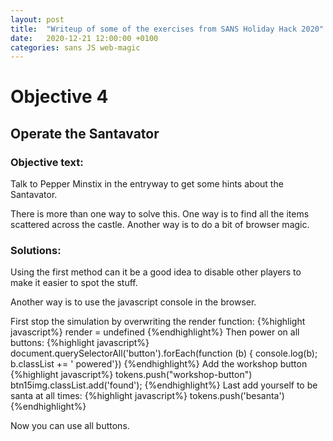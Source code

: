 ```yaml
---
layout: post
title:  "Writeup of some of the exercises from SANS Holiday Hack 2020"
date:   2020-12-21 12:00:00 +0100
categories: sans JS web-magic
---
```

# Objective 4
## Operate the Santavator
### Objective text:
Talk to Pepper Minstix in the entryway to get some hints about the Santavator.

There is more than one way to solve this. One way is to find all the items scattered across the castle. Another way is to do a bit of browser magic.

### Solutions:
Using the first method can it be a good idea to disable other players to make it easier to spot the stuff.

Another way is to use the javascript console in the browser.

First stop the simulation by overwriting the render function:
{%highlight javascript%}
render = undefined
{%endhighlight%}
Then power on all buttons:
{%highlight javascript%}
document.querySelectorAll('button').forEach(function (b) { console.log(b); b.classList += ' powered'})
{%endhighlight%}
Add the workshop button
{%highlight javascript%}
tokens.push("workshop-button")
btn15img.classList.add('found');
{%endhighlight%}
Last add yourself to be santa at all times:
{%highlight javascript%}
tokens.push('besanta')
{%endhighlight%}

Now you can use all buttons.
